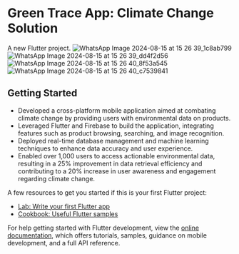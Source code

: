 # Green Trace App: Climate Change Solution 

A new Flutter project.
![WhatsApp Image 2024-08-15 at 15 26 39_1c8ab799](https://github.com/user-attachments/assets/2cfe993c-fb13-4b97-b60a-be3eb16cc6e3)
![WhatsApp Image 2024-08-15 at 15 26 39_dd4f2d56](https://github.com/user-attachments/assets/1337fcc3-012c-4a42-9985-adf270059796)
![WhatsApp Image 2024-08-15 at 15 26 40_8f53a545](https://github.com/user-attachments/assets/6c1270f3-317b-4ccd-b13c-daeaf621f4fc)
![WhatsApp Image 2024-08-15 at 15 26 40_c7539841](https://github.com/user-attachments/assets/e237ee35-b1c7-4ec7-9af2-73f9c48b7e94)

## Getting Started

<ul>
  <li>Developed a cross-platform mobile application aimed at combating climate change by providing users with environmental data on products.</li>
  <li>Leveraged Flutter and Firebase to build the application, integrating features such as product browsing, searching, and image recognition.</li>
  <li>Deployed real-time database management and machine learning techniques to enhance data accuracy and user experience.</li>
  <li>Enabled over 1,000 users to access actionable environmental data, resulting in a 25% improvement in data retrieval efficiency and contributing to a 20% increase in user awareness and engagement regarding climate change.</li>
</ul>


A few resources to get you started if this is your first Flutter project:

- [Lab: Write your first Flutter app](https://docs.flutter.dev/get-started/codelab)
- [Cookbook: Useful Flutter samples](https://docs.flutter.dev/cookbook)

For help getting started with Flutter development, view the
[online documentation](https://docs.flutter.dev/), which offers tutorials,
samples, guidance on mobile development, and a full API reference.
